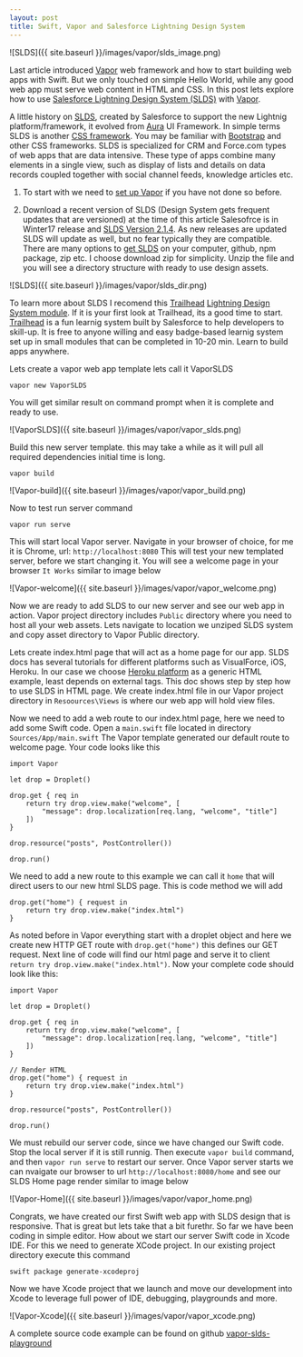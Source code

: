 ```yaml
---
layout: post
title: Swift, Vapor and Salesforce Lightning Design System
---
```

![SLDS]({{ site.baseurl }}/images/vapor/slds_image.png)

Last article introduced [Vapor](https://vapor.codes/) web framework and how to start building web apps with Swift. But we only touched on simple Hello World, while any good web app must serve web content in HTML and CSS. In this post lets explore how to use [Salesforce Lightning Design System (SLDS)](https://www.lightningdesignsystem.com/) with [Vapor](https://vapor.codes/).

A little history on [SLDS](https://developer.salesforce.com/lightning/design-system), created by Salesforce to support the new Lightnig platform/framework, it evolved from [Aura](https://github.com/forcedotcom/aura) UI Framework. In simple terms SLDS is another [CSS framework](https://en.wikipedia.org/wiki/CSS_framework). You may be familiar with [Bootstrap](http://getbootstrap.com/css/) and other CSS frameworks. SLDS is specialized for CRM and Force.com types of web apps that are data intensive. These type of apps combine many elements in a single view, such as display of lists and details on data records coupled together with social channel feeds, knowledge articles etc.

1. To start with we need to [set up Vapor]((https://vapor.github.io/documentation/getting-started/install-swift-3-macos.html)) if you have not done so before.

2. Download a recent version of SLDS (Design System gets frequent updates that are versioned) at the time of this article Salesofrce is in Winter17 release and [SLDS Version 2.1.4](https://archive-2_1_4.lightningdesignsystem.com/). As new releases are updated SLDS will update as well, but no fear typically they are compatible. There are many options to [get SLDS](https://archive-2_1_4.lightningdesignsystem.com/downloads) on your computer, github, npm package, zip etc. I choose download zip for simplicity. Unzip the file and you will see a directory structure with ready to use design assets.

![SLDS]({{ site.baseurl }}/images/vapor/slds_dir.png)

To learn more about SLDS I recomend this [Trailhead](https://trailhead.salesforce.com/en) [Lightning Design System module](https://trailhead.salesforce.com/modules/lightning_design_system). If it is your first look at Trailhead, its a good time to start. [Trailhead](https://trailhead.salesforce.com/en) is a fun learnig system built by Salesforce to help developers to skill-up. It is free to anyone willing and easy badge-based learnig system set up in small modules that can be completed in 10-20 min. Learn to build apps anywhere.

Lets create a vapor web app template lets call it VaporSLDS

```
vapor new VaporSLDS
```
You will get similar result on command prompt when it is complete and ready to use.

![VaporSLDS]({{ site.baseurl }}/images/vapor/vapor_slds.png)

Build this new server template. this may take a while as it will pull all required dependencies initial time is long.

```
vapor build
```
![Vapor-build]({{ site.baseurl }}/images/vapor/vapor_build.png)

Now to test run server command

```
vapor run serve
```
This will start local Vapor server. Navigate in your browser of choice, for me it is Chrome, url: `http://localhost:8080`
This will test your new templated server, before we start changing it. You will see a welcome page in your browser `It Works` similar to image below

![Vapor-welcome]({{ site.baseurl }}/images/vapor/vapor_welcome.png)

Now we are ready to add SLDS to our new server and see our web app in action. Vapor project directory includes `Public` directory where you need to host all your web assets. Lets navigate to location we unziped SLDS system and copy asset directory to Vapor Public directory.

Lets create index.html page that will act as a home page for our app. SLDS docs has several tutorials for  different platforms such as VisualForce, iOS, Heroku. In our case we choose [Heroku platform](https://www.lightningdesignsystem.com/platforms/heroku/) as a generic HTML example, least depends on external tags. This doc shows step by step how to use SLDS in HTML page. We create index.html file in our Vapor project directory in `Resoources\Views` is where our web app will hold view files.

Now we need to add a web route to our index.html page, here we need to add some Swift code. Open a `main.swift` file located in directory `Sources/App/main.swift`
The Vapor template generated our default route to welcome page. Your code looks like this

```
import Vapor

let drop = Droplet()

drop.get { req in
    return try drop.view.make("welcome", [
    	"message": drop.localization[req.lang, "welcome", "title"]
    ])
}

drop.resource("posts", PostController())

drop.run()
```  
We need to add a new route to this example we can call it `home` that will direct users to our new html SLDS page. This is code method we will add 

```
drop.get("home") { request in
    return try drop.view.make("index.html")
}
```
As noted before in Vapor everything start with a droplet object and here we create new HTTP GET route with `drop.get("home")` this defines our GET request. Next line of code will find our html page and serve it to client `return try drop.view.make("index.html")`.
Now your complete code should look like this:

```
import Vapor

let drop = Droplet()

drop.get { req in
    return try drop.view.make("welcome", [
    	"message": drop.localization[req.lang, "welcome", "title"]
    ])
}

// Render HTML
drop.get("home") { request in
    return try drop.view.make("index.html")
}

drop.resource("posts", PostController())

drop.run()
```
We must rebuild our server code, since we have changed our Swift code. Stop the local server if it is still runnig. Then execute `vapor build` command, and then `vapor run serve` to restart our server. Once Vapor server starts we can nvaigate our browser to url `http://localhost:8080/home` and see our SLDS Home page render similar to image below

![Vapor-Home]({{ site.baseurl }}/images/vapor/vapor_home.png)

Congrats, we have created our first Swift web app with SLDS design that is responsive. That is great but lets take that a bit furethr. So far we have been coding in simple editor. How about we start our server Swift code in Xcode IDE. For this we need to generate XCode project. In our existing project directory execute this command

```
swift package generate-xcodeproj
```

Now we have Xcode project that we launch and move our development into Xcode to leverage full power of IDE, debugging, playgrounds and more.

![Vapor-Xcode]({{ site.baseurl }}/images/vapor/vapor_xcode.png)

A complete source code example can be found on github [vapor-slds-playground](https://github.com/iandrosov/vapor-slds-playground)



